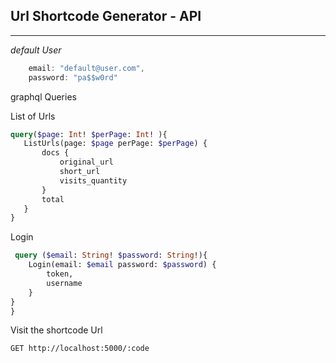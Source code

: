 ## Url Shortcode Generator - API
_____________________________
*default User*
```Javascript
    email: "default@user.com",
    password: "pa$$w0rd"
```
graphql Queries

List of Urls
```graphql
query($page: Int! $perPage: Int! ){
   ListUrls(page: $page perPage: $perPage) {
       docs {
           original_url
           short_url
           visits_quantity
       }
       total
   }    
}
```

Login
```graphql
 query ($email: String! $password: String!){
    Login(email: $email password: $password) {
        token,
        username
    }
}
}
```

Visit the shortcode Url

`GET http://localhost:5000/:code`